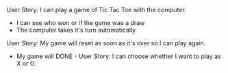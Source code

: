 User Story: I can play a game of Tic Tac Toe with the computer.
+ I can see who won or if the game was a draw
+ The computer takes it's turn automatically

User Story: My game will reset as soon as it's over so I can play again.
+ My game will 
DONE - User Story: I can choose whether I want to play as X or O.
